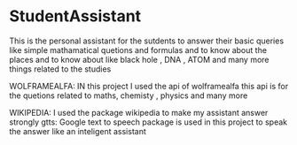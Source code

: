 # StudentAssistant
This is the personal assistant for the sutdents to answer their basic queries like simple mathamatical quetions and formulas
and to know about the places and to know about like black hole , DNA , ATOM and many more things related to the studies 

WOLFRAMEALFA:
  IN this project I used the api of wolframealfa this api is for the quetions related to maths, chemisty , physics and many more
  
WIKIPEDIA:
    I used the package wikipedia to make my assistant answer strongly
gtts:
    Google text to speech package is used in this project to speak the answer like an inteligent assistant
    

